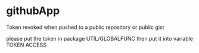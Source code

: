 # githubApp

Token revoked when pushed to a public repository or public gist

please put the token in package UTIL/GLOBALFUNC then put it into variable TOKEN ACCESS
